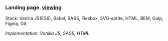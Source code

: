 ### Landing page. [viewing](https://human97.github.io/cat_food/dist/)

Stack: Vanilla JS(ES6), Babel, SASS, Flexbox, SVG-sprite, HTML, BEM, Gulp, Figma, Git

*Implementation: Vanilla JS, SASS, HTML*